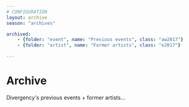 ```yaml
---
# CONFIGURATION
layout: archive
season: "archives"

archived:
    - {folder: "event", name: "Previous events", class: "aw2017"}
    - {folder: "artist", name: "Former artists", class: "e2017"}
    
---
```

# Archive
Divergency's previous events + former artists…
